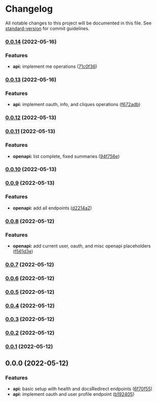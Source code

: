# Changelog

All notable changes to this project will be documented in this file. See [standard-version](https://github.com/conventional-changelog/standard-version) for commit guidelines.

### [0.0.14](https://github.com/eyzi/plurk-api/compare/v0.0.13...v0.0.14) (2022-05-16)


### Features

* **api:** implement me operations ([71c0f36](https://github.com/eyzi/plurk-api/commit/71c0f36a0bb203ce752c7d22cc75d2910228522c))

### [0.0.13](https://github.com/eyzi/plurk-api/compare/v0.0.12...v0.0.13) (2022-05-16)


### Features

* **api:** implement oauth, info, and cliques operations ([f672adb](https://github.com/eyzi/plurk-api/commit/f672adb35ce0bcb6ace359588ac6e4afe0885a72))

### [0.0.12](https://github.com/eyzi/plurk-api/compare/v0.0.11...v0.0.12) (2022-05-13)

### [0.0.11](https://github.com/eyzi/plurk-api/compare/v0.0.10...v0.0.11) (2022-05-13)


### Features

* **openapi:** list complete, fixed summaries ([94f756e](https://github.com/eyzi/plurk-api/commit/94f756e1620f7c938187f7f6aec74f259d4862e0))

### [0.0.10](https://github.com/eyzi/plurk-api/compare/v0.0.9...v0.0.10) (2022-05-13)

### [0.0.9](https://github.com/eyzi/plurk-api/compare/v0.0.8...v0.0.9) (2022-05-13)


### Features

* **openapi:** add all endpoints ([d2214a2](https://github.com/eyzi/plurk-api/commit/d2214a21bb728f9c28265479401e7136899e35a8))

### [0.0.8](https://github.com/eyzi/plurk-api/compare/v0.0.7...v0.0.8) (2022-05-12)


### Features

* **openapi:** add current user, oauth, and misc openapi placeholders ([f561d3e](https://github.com/eyzi/plurk-api/commit/f561d3ee541ab61b62fe9ee6f1c69c6394c829bd))

### [0.0.7](https://github.com/eyzi/plurk-api/compare/v0.0.6...v0.0.7) (2022-05-12)

### [0.0.6](https://github.com/eyzi/plurk-api/compare/v0.0.5...v0.0.6) (2022-05-12)

### [0.0.5](https://github.com/eyzi/plurk-api/compare/v0.0.4...v0.0.5) (2022-05-12)

### [0.0.4](https://github.com/eyzi/plurk-api/compare/v0.0.3...v0.0.4) (2022-05-12)

### [0.0.3](https://github.com/eyzi/plurk-api/compare/v0.0.2...v0.0.3) (2022-05-12)

### [0.0.2](https://github.com/eyzi/plurk-api/compare/v0.0.1...v0.0.2) (2022-05-12)

### [0.0.1](https://github.com/eyzi/plurk-api/compare/v0.0.0...v0.0.1) (2022-05-12)

## 0.0.0 (2022-05-12)


### Features

* **api:** basic setup with health and docsRedirect endpoints ([6f70f55](https://github.com/eyzi/plurk-api/commit/6f70f5596de505c4e4231a90453b9536fc5f4a55))
* **api:** implement oauth and user profile endpoint ([b192405](https://github.com/eyzi/plurk-api/commit/b1924058f20eb5dff4d0fbdd8b83213af10bc864))
